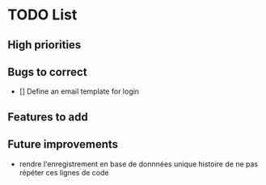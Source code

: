# TODO List

## High priorities


## Bugs to correct
- [] Define an email template for login


## Features to add


## Future improvements
- rendre l'enregistrement en base de donnnées unique histoire de ne pas répéter ces lignes de code 